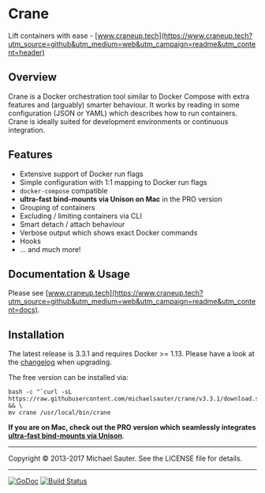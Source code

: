 # Crane
Lift containers with ease - [www.craneup.tech](https://www.craneup.tech?utm_source=github&utm_medium=web&utm_campaign=readme&utm_content=header)


## Overview
Crane is a Docker orchestration tool similar to Docker Compose with extra
features and (arguably) smarter behaviour. It works by reading in some
configuration (JSON or YAML) which describes how to run containers. Crane is
ideally suited for development environments or continuous integration.

## Features

* Extensive support of Docker run flags
* Simple configuration with 1:1 mapping to Docker run flags
* `docker-compose` compatible
* **ultra-fast bind-mounts via Unison on Mac** in the PRO version
* Grouping of containers
* Excluding / limiting containers via CLI
* Smart detach / attach behaviour
* Verbose output which shows exact Docker commands
* Hooks
* ... and much more!

## Documentation & Usage

Please see [www.craneup.tech](https://www.craneup.tech?utm_source=github&utm_medium=web&utm_campaign=readme&utm_content=docs).

## Installation

The latest release is 3.3.1 and requires Docker >= 1.13.
Please have a look at the [changelog](https://github.com/michaelsauter/crane/blob/master/CHANGELOG.md) when upgrading.

The free version can be installed via:

```
bash -c "`curl -sL https://raw.githubusercontent.com/michaelsauter/crane/v3.3.1/download.sh`" && \
mv crane /usr/local/bin/crane
```

**If you are on Mac, check out the PRO version which seamlessly integrates
[ultra-fast bind-mounts via Unison](https://www.craneup.tech?utm_source=github&utm_medium=web&utm_campaign=readme&utm_content=pro)**.

---

Copyright © 2013-2017 Michael Sauter. See the LICENSE file for details.

---

[![GoDoc](https://godoc.org/github.com/michaelsauter/crane?status.png)](https://godoc.org/github.com/michaelsauter/crane)
[![Build Status](https://travis-ci.org/michaelsauter/crane.svg?branch=master)](https://travis-ci.org/michaelsauter/crane)
